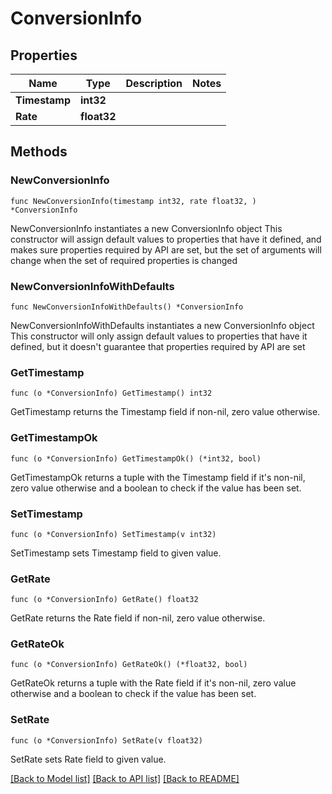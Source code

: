 # ConversionInfo

## Properties

Name | Type | Description | Notes
------------ | ------------- | ------------- | -------------
**Timestamp** | **int32** |  | 
**Rate** | **float32** |  | 

## Methods

### NewConversionInfo

`func NewConversionInfo(timestamp int32, rate float32, ) *ConversionInfo`

NewConversionInfo instantiates a new ConversionInfo object
This constructor will assign default values to properties that have it defined,
and makes sure properties required by API are set, but the set of arguments
will change when the set of required properties is changed

### NewConversionInfoWithDefaults

`func NewConversionInfoWithDefaults() *ConversionInfo`

NewConversionInfoWithDefaults instantiates a new ConversionInfo object
This constructor will only assign default values to properties that have it defined,
but it doesn't guarantee that properties required by API are set

### GetTimestamp

`func (o *ConversionInfo) GetTimestamp() int32`

GetTimestamp returns the Timestamp field if non-nil, zero value otherwise.

### GetTimestampOk

`func (o *ConversionInfo) GetTimestampOk() (*int32, bool)`

GetTimestampOk returns a tuple with the Timestamp field if it's non-nil, zero value otherwise
and a boolean to check if the value has been set.

### SetTimestamp

`func (o *ConversionInfo) SetTimestamp(v int32)`

SetTimestamp sets Timestamp field to given value.


### GetRate

`func (o *ConversionInfo) GetRate() float32`

GetRate returns the Rate field if non-nil, zero value otherwise.

### GetRateOk

`func (o *ConversionInfo) GetRateOk() (*float32, bool)`

GetRateOk returns a tuple with the Rate field if it's non-nil, zero value otherwise
and a boolean to check if the value has been set.

### SetRate

`func (o *ConversionInfo) SetRate(v float32)`

SetRate sets Rate field to given value.



[[Back to Model list]](../README.md#documentation-for-models) [[Back to API list]](../README.md#documentation-for-api-endpoints) [[Back to README]](../README.md)


